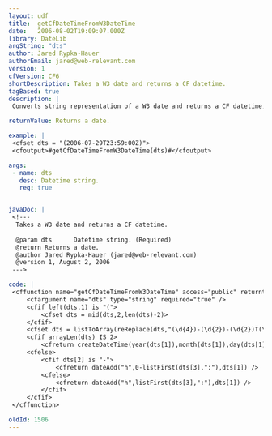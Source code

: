 ```yaml
---
layout: udf
title:  getCfDateTimeFromW3DateTime
date:   2006-08-02T19:09:07.000Z
library: DateLib
argString: "dts"
author: Jared Rypka-Hauer
authorEmail: jared@web-relevant.com
version: 1
cfVersion: CF6
shortDescription: Takes a W3 date and returns a CF datetime.
tagBased: true
description: |
 Converts string representation of a W3 date and returns a CF datetime, will handle GMT+, GMT-, and Z.

returnValue: Returns a date.

example: |
 <cfset dts = "(2006-07-29T23:59:00Z)">
 <cfoutput>#getCfDateTimeFromW3DateTime(dts)#</cfoutput>

args:
 - name: dts
   desc: Datetime string.
   req: true


javaDoc: |
 <!---
  Takes a W3 date and returns a CF datetime.
  
  @param dts      Datetime string. (Required)
  @return Returns a date. 
  @author Jared Rypka-Hauer (jared@web-relevant.com) 
  @version 1, August 2, 2006 
 --->

code: |
 <cffunction name="getCfDateTimeFromW3DateTime" access="public" returntype="string" output="false">
     <cfargument name="dts" type="string" required="true" />
     <cfif left(dts,1) is "(">
         <cfset dts = mid(dts,2,len(dts)-2)>
     </cfif>
     <cfset dts = listToArray(reReplace(dts,"(\d{4})-(\d{2})-(\d{2})T(\d{2}):(\d{2}):(\d{2})(\D)?(\d{2})?(:00)?","\2/\3/\1 \4:\5:\6;\7;\8"),";")>
     <cfif arrayLen(dts) IS 2>
         <cfreturn createDateTime(year(dts[1]),month(dts[1]),day(dts[1]),hour(dts[1]),minute(dts[1]),second(dts[1])) />
     <cfelse>
         <cfif dts[2] is "-">
             <cfreturn dateAdd("h",0-listFirst(dts[3],":"),dts[1]) />
         <cfelse>
             <cfreturn dateAdd("h",listFirst(dts[3],":"),dts[1]) />
         </cfif>
     </cfif>
 </cffunction>

oldId: 1506
---
```


